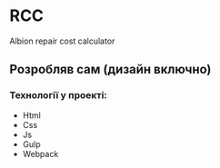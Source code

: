 # RCC
Albion repair cost calculator
## Розробляв сам (дизайн включно)
### Технології у проекті: 
- Html
- Css
- Js
- Gulp
- Webpack